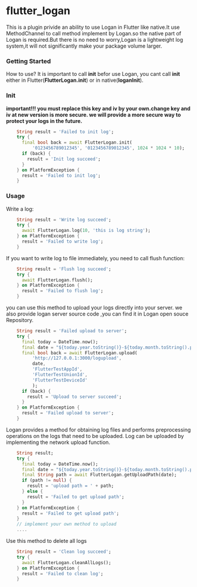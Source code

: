 # flutter_logan
This is a plugin privide an ability to use Logan in Flutter like native.It use MethodChannel to call method implement by Logan.so the native part of Logan is required.But there is no need to worry,Logan is a lightweight log system,it will not significantly make your package volume larger.

### Getting Started
How to use?
It is important to call **init** befor use Logan, you cant call **init** either in Flutter(**FlutterLogan.init**) or in native(**loganInit**).

### Init
**important!!! you must replace this key and iv by your own.change key and iv at new version is more secure. we will provide a more secure way to protect your logs in the future.**
```Dart
	String result = 'Failed to init log';
    try {
      final bool back = await FlutterLogan.init(
          '0123456789012345', '0123456789012345', 1024 * 1024 * 10);
      if (back) {
        result = 'Init log succeed';
      }
    } on PlatformException {
      result = 'Failed to init log';
    }
```

### Usage
Write a log:
```Dart
	String result = 'Write log succeed';
    try {
      await FlutterLogan.log(10, 'this is log string');
    } on PlatformException {
      result = 'Failed to write log';
    }
```
If you want to write log to file immediately, you need to call flush function:
```Dart
 	String result = 'Flush log succeed';
    try {
      await FlutterLogan.flush();
    } on PlatformException {
      result = 'Failed to flush log';
    }
```
you can use this method to upload your logs directly into your server. we also provide logan server source code ,you can find it in Logan open souce Repository.
```Dart
	String result = 'Failed upload to server';
    try {
      final today = DateTime.now();
      final date = "${today.year.toString()}-${today.month.toString().padLeft(2, '0')}-${today.day.toString().padLeft(2, '0')}";
      final bool back = await FlutterLogan.upload(
          'http://127.0.0.1:3000/logupload',
          date,
          'FlutterTestAppId',
          'FlutterTestUnionId',
          'FlutterTestDeviceId'
          );
      if (back) {
        result = 'Upload to server succeed';
      }
    } on PlatformException {
      result = 'Failed upload to server';
    }
```
Logan provides a method for obtaining log files and performs preprocessing operations on the logs that need to be uploaded. Log  can be uploaded by implementing the network upload function.
```Dart
 	String result;
    try {
      final today = DateTime.now();
      final date = "${today.year.toString()}-${today.month.toString().padLeft(2, '0')}-${today.day.toString().padLeft(2, '0')}";
      final String path = await FlutterLogan.getUploadPath(date);
      if (path != null) {
        result = 'upload path = ' + path;
      } else {
        result = 'Failed to get upload path';
      }
    } on PlatformException {
      result = 'Failed to get upload path';
    }
	// implement your own method to upload
	....
```
Use this method to delete all logs
```Dart
	String result = 'Clean log succeed';
    try {
      await FlutterLogan.cleanAllLogs();
    } on PlatformException {
      result = 'Failed to clean log';
    }
```